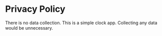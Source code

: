 # Privacy Policy

There is no data collection. This is a simple clock app. Collecting any data would be unnecessary.
